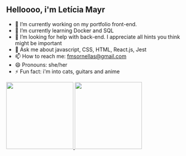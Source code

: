 ## Helloooo, i'm Letícia Mayr

- 🔭 I’m currently working on my portfolio front-end.
- 🌱 I’m currently learning Docker and SQL
- 🤔 I’m looking for help with back-end. I appreciate all hints you think might be important
- 💬 Ask me about javascript, CSS, HTML, React.js, Jest
- 📫 How to reach me: fmsornellas@gmail.com
- 😄 Pronouns: she/her
- ⚡ Fun fact: i'm into cats, guitars and anime

<div>
  <a href="https://github.com/LeticiaMayr">
  <img height="180em" src="https://github-readme-stats.vercel.app/api?username=LeticiaMayr&show_icons=true&include_all_commits=true&theme=dracula&hide=contribs,prs"/>
  <img height="180em" src="https://github-readme-stats.vercel.app/api/top-langs/?username=LeticiaMayr&layout=compact"/>
</div>
